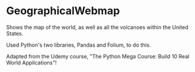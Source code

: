 # GeographicalWebmap
Shows the map of the world, as well as all the volcanoes within the United States.


Used Python's two libraries, Pandas and Folium, to do this.

Adapted from the Udemy course, "The Python Mega Course: Build 10 Real World Applications"!
